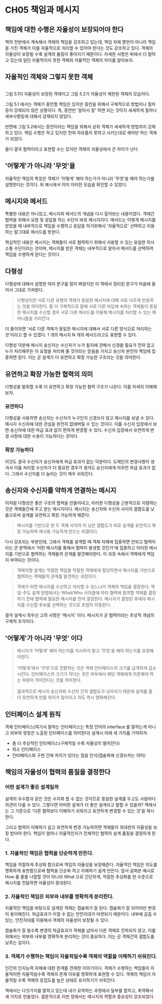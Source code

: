 # CH05 책임과 메시지

## 책임에 대한 수행은 자율성이 보장되어야 한다

책의 전반에서 계속해서 객체의 책임을 강조하고 있는데, 책임 자체 뿐만이 아니라 책임을 가진 객체가 이를 자율적으로 처리할 수 있어야 한다는 것도 강조하고 있다. 객체의 자율성이 보장될 수록 설계의 품질이 좋아지기 때문이다. 자세한 사항은 뒤에서 더 말하고 있는데 일단 자율적이지 못한 객체와 자율적인 객체의 차이를 알아보자.

## 자율적인 객체와 그렇지 못한 객체

<figure><img src="../../.gitbook/assets/2023. 4. 5. - 0 2.jpg" alt=""><figcaption></figcaption></figure>

그림 5.1이 자율성이 보장된 객체이고 그림 5.2가 자율성이 제한된 객체의 모습이다.

그림 5.1 에서는 객체가 증언할 책임은 있지만 증언을 위해서 구체적으로 방법이나 절차등이 강제되지 않은 상황이다. 즉, 증언만 '알아서 잘' 하면 되는 것이지 세세하게 절차나 세부사항등에 대해서 강제되지 않았다.

반면에 그림 5.2에서는 증언이라는 책임을 위해서 상위 객체가 세세하게 방법까지 강제하고 있다. 책임 수행은 하고 있지만 전혀 자유롭지 못하고 시키는대로 해야만 하는 객체가 되었다.

둘다 결국 협력이라고 표현할 수는 있지만 객체의 자율성에서 큰 차이가 난다.

## '어떻게'가 아니라 '무엇'을

자율적인 책임의 특징은 객체가 '어떻게' 해야 하는가가 아니라 '무엇'을 해야 하는가를 설명한다는 것이다. 위 예시에서 이미 이러한 모습을 확인할 수 있었다.

## 메시지와 메서드

특별한 내용은 아니었고, 메시지와 메서드의 개념을 다시 짚어보는 내용이었다. 객체간 협력을 위해서 요청 및 응답을 하는 수단이 바로 메시지이다. 메서드는 이렇게 메시지를 받았을 때 내부적으로 책임을 수행하고 응답을 하기위해서 '자율적으로' 선택하고 이용하는 말그대로 메서드를 뜻한다.

핵심적인 내용은 메시지는 객체들이 서로 협력하기 위해서 사용할 수 있는 유일한 의사소통 수단이라는 것이며, 메시지를 받은 객체는 내부적으로 알아서 메서드를 선택하여 책임을 수행하게 된다는 것이다.

## 다형성

다형성에 대해서 설명한 여러 문구를 많이 봐왔지만 이 책에서 정리된 문구가 마음에 들어서 그대로 가져왔다.

> 다형성이란 서로 다른 유형의 객체가 동일한 메시지에 대해 서로 다르게 반응하는 것을 의미한다. 좀 더 구체적으로 말해 서로 다른 타입에 속하는 객체들이 동일한 메시지를 수신할 경우 서로 다른 메서드를 이용해 메시지를 처리할 수 있는 메커니즘을 가리킨다.

더 줄이자면 '서로 다른 객체가 동일한 메시지에 대해서 서로 다른 방식으로 처리하는 것'이라고 할 수 있겠다. 1 개의 메시지 N 개의 메서드라고도 표현할 수 있다.

다형성 덕분에 메시지 송신자는 수신자가 누가 될지에 관해서 신경쓸 필요가 전혀 없고 누가 처리해주든 이 요청을 처리해 줄 것이라는 믿음을 가지고 송신자 본인의 책임에 집중하면 된다. 이는 곧 설계가 더 유연하고 확장 가능한 구조라는 것을 의미한다.

## 유연하고 확장 가능한 협력의 의미

다형성을 발휘할 수록 더 유연하고 확장 가능한 협력 구조가 나온다. 이를 자세히 이해해보자.

### 유연하다

다형성을 사용하면 송신자는 수신자가 누구인지 신경쓰지 않고 메시지를 보낼 수 있다. 메시지 수신자에 대한 관심을 완전히 없애버릴 수 있는 것이다. 이를 수신자 입장에서 보면 송신자에 대한 파급 효과 없이 편하게 변경할 수 있다. 수신자 입장에서 유연하게 변경 사항에 대한 수용이 가능하다는 것이다.

### 확장 가능하다

이것도 결국 수신자가 송신자에게 파급 효과가 없는 덕분이다. 도메인의 변경사항이 생겨서 이를 처리할 수신자가 더 필요한 경우가 생겨도 송신자에게 아무런 파급 효과가 없다. 그래서 수신자를 더 늘리는 것이 매우 쉬워진다.

## 송신자와 수신자를 약하게 연결하는 메시지

이처럼 다형성은 좋은 구조의 협력을 만들어내고, 이러한 다형성을 근본적으로 지탱하는 것은 객체들간에 주고 받는 메시지이다. 메시지는 송신자와 수신자 사이의 결합도를 낮춤으로써 설계를 유연하고 확장 가능하게 해준다.

> 메시지를 기반으로 한 두 객체 사이의 이 낮은 결합도가 바로 설계를 유연하고 확장 가능하며 재사용 가능하게 만드는 비결이다.

다시 강조되는 부분인데, 그래서 객체를 설계할 때 객체 자체에 집중하면 안되고 협력이라는 큰 문맥에서 '어떤 메시지를 통해서 협력이 발생할 것인가'에 집중하고 이러한 메시지를 기반으로 협력하는 객체들의 관계를 발견해야한다. 이 과정 속에서 객체에게 책임이 부여되는 것이다.

> 객체지향 설계는 적절한 책임을 적절한 객체에게 할당하면서 메시지를 기반으로 협력하는 객체들의 관계를 발견하는 과정이다.

> 객체가 어떤 메시지를 수신하고 처리할 수 있느냐가 객체의 책임을 결정한다. 책임-주도 설계 방법에서는 What/Who 사이클에 따라 협력에 참여할 객체를 결정하기 전에 협력에 필요한 메시지를 먼저 결정한다. 메시지가 결정된 후에야 메시지를 수신할 후보를 선택하는 것으로 초점이 이동한다.

결국 설계시 최우선 고려 사항은 '메시지' 이다. 메시지가 곧 협력이라는 추상적 개념의 구체적 조각이다.

## '어떻게'가 아니라 '무엇' 이다

> 메시지가 '어떻게' 해야 하는지를 지시하지 말고 '무엇'을 해야 하는지를 요청해야한다.\
> \
> '어떻게'에서 '무엇'으로 전환하는 것은 객체 인터페이스의 크기를 급격하게 감소시킨다. 인터페이스의 크기가 작다는 것은 외부에서 해당 객체에게 의존해야 하는 부분이 적어진다는 것을 의미한다.\
> \
> 결과적으로 메시지 송신자와 수신자 간의 결합도가 낮아지기 때문에 설계를 좀 더 유연하게 만들 여지가 많아지고 의도 역시 명확해진다.

## 인터페이스 설계 원칙

객체 인터페이스(여기서 말하는 인터페이스는 특정 언어의 interface 를 말하는게 아니고 외부와 맞닿은 노출된 인터페이스를 의미한다) 설계시 아래 세 가지를 기억하자.

* 좀 더 추상적인 인터페이스(구체적일 수록 자율성이 떨어진다)
* 최소 인터페이스
* 인터페이스와 구현 간에 차이가 있다는 점을 인식(캡슐화에 신경쓰자는 의미)

## 책임의 자율성이 협력의 품질을 결정한다

### 어떤 설계가 좋은 설계일까

설계의 우수함과 같은 것은 수치화 할 수 없는 것이므로 동일한 설계를 두고도 사람마다 의견이 다를 수 있다. 그렇다면 어떠한 설계가 더 좋은 설계라고 말할 수 있을까? 책에서는 그 기준으로 '다른 협력보다 이해하기 쉬워지고 유연하게 변경할 수 있는 것'을 제시한다.

그리고 협력이 이해하기 쉽고 유연하게 변경 가능하려면 객체들이 최대한의 자율성을 보장 받아야 한다. 책임이 얼마나 자율적인지가 전체적인 협력의 설계 품질을 결정하게 된다.

### 1. 자율적인 책임은 협력을 단순하게 만든다.

책임을 적절하게 추상화 함으로써 책임의 자율성을 보장해준다. 자율적인 책임은 의도를 명확하게 표현함으로써 협력을 단순화 하고 이해하기 쉽게 만든다. 앞서 살펴본 예시로 How 를 줄줄 나열할 것이 아니라 What 으로 간단하게, 적절한 추상화를 한 수준으로 메시지를 전달하면 자율성이 증대된다.

### 2. 자율적인 책임은 외부와 내부를 명확하게 분리한다.

자율적인 책임을 바탕으로 설계된 객체는 캡슐화가 잘 된다. 캡슐화가 잘 되어야만 변경이 용이해진다. 파급효과가 미칠 수 없는 안전지대가 마련되기 때문이다. 내부에 감출 수 있는, 안전지대를 이용해서 객체의 자율성이 보장될 수 있다.

캡슐화가 잘 될수록 변경의 파급효과가 객체를 넘어서 다른 객체로 전파되지 않고, 이를 위해서는 외부와 내부를 명확하게 분리하는 것이 중요하다. 이는 곧 객체간의 결합도를 낮추는 길이다.

### 3. 객체가 수행하는 책임이 자율적일수록 객체의 역할을 이해하기 쉬워진다.

인간의 인지능력 자체에 대한 한계를 전제한 이야기이다. 객체가 수행하는 책임들이 자율적이면 자율적일수록 객체의 존재 이유를 명확하게 표현할 수 있다. 객체의 책임이 자율적일 수록 객체의 응집도를 높은 상태로 유지하기가 쉬워진다.



책에서는 다섯가지를 말하고 있는데 내가 요약하는 과정에서 일부를 합치고, 축약해서 세 가지로 만들었다. 결론적으로 이번 장에서는 메시지의 역할과 중요성이 강조되었다.
